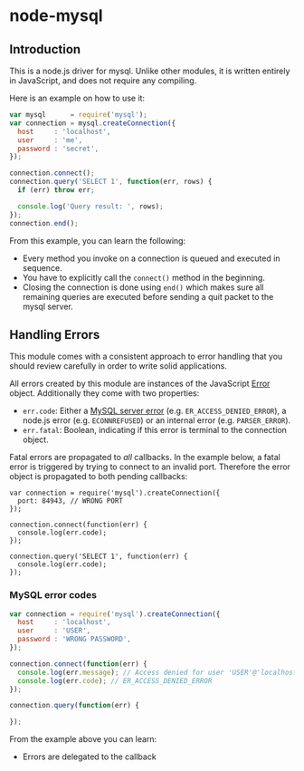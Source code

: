 # node-mysql

## Introduction

This is a node.js driver for mysql. Unlike other modules, it is written
entirely in JavaScript, and does not require any compiling.

Here is an example on how to use it:

```js
var mysql      = require('mysql');
var connection = mysql.createConnection({
  host     : 'localhost',
  user     : 'me',
  password : 'secret',
});

connection.connect();
connection.query('SELECT 1', function(err, rows) {
  if (err) throw err;

  console.log('Query result: ', rows);
});
connection.end();
```

From this example, you can learn the following:

* Every method you invoke on a connection is queued and executed in sequence.
* You have to explicitly call the `connect()` method in the beginning.
* Closing the connection is done using `end()` which makes sure all remaining
  queries are executed before sending a quit packet to the mysql server.

## Handling Errors

This module comes with a consistent approach to error handling that you should
review carefully in order to write solid applications.

All errors created by this module are instances of the JavaScript [Error][]
object. Additionally they come with two properties:

* `err.code`: Either a [MySQL server error][] (e.g. `ER_ACCESS_DENIED_ERROR`),
  a node.js error (e.g. `ECONNREFUSED`) or an internal error (e.g.
  `PARSER_ERROR`).
* `err.fatal`: Boolean, indicating if this error is terminal to the connection
  object.

[Error]: https://developer.mozilla.org/en/JavaScript/Reference/Global_Objects/Error
[MySQL server error]: http://dev.mysql.com/doc/refman/5.5/en/error-messages-server.html

Fatal errors are propagated to *all* callbacks. In the example below, a fatal
error is triggered by trying to connect to an invalid port. Therefore the error
object is propagated to both pending callbacks:

```
var connection = require('mysql').createConnection({
  port: 84943, // WRONG PORT
});

connection.connect(function(err) {
  console.log(err.code);
});

connection.query('SELECT 1', function(err) {
  console.log(err.code);
});
```



### MySQL error codes


```js
var connection = require('mysql').createConnection({
  host     : 'localhost',
  user     : 'USER',
  password : 'WRONG PASSWORD',
});

connection.connect(function(err) {
  console.log(err.message); // Access denied for user 'USER'@'localhost' (using password: YES)
  console.log(err.code); // ER_ACCESS_DENIED_ERROR
});

connection.query(function(err) {

});
```

From the example above you can learn:

* Errors are delegated to the callback 
